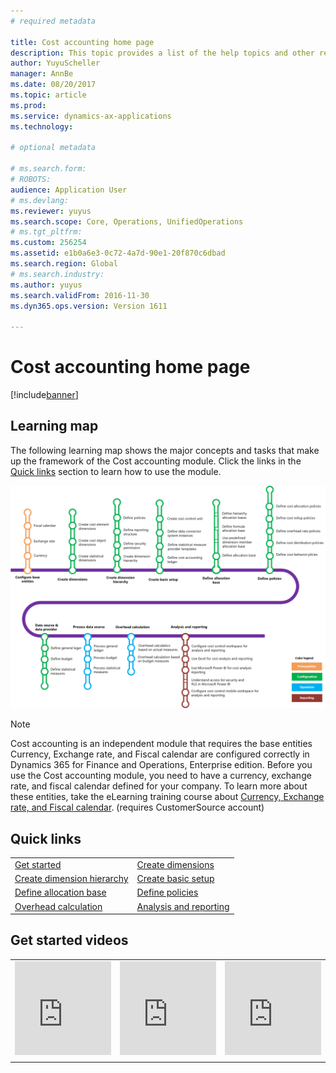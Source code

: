 ```yaml
---
# required metadata

title: Cost accounting home page
description: This topic provides a list of the help topics and other resources that are available for Cost accounting.
author: YuyuScheller
manager: AnnBe
ms.date: 08/20/2017
ms.topic: article
ms.prod: 
ms.service: dynamics-ax-applications
ms.technology: 

# optional metadata

# ms.search.form: 
# ROBOTS: 
audience: Application User
# ms.devlang: 
ms.reviewer: yuyus
ms.search.scope: Core, Operations, UnifiedOperations
# ms.tgt_pltfrm: 
ms.custom: 256254
ms.assetid: e1b0a6e3-0c72-4a7d-90e1-20f870c6dbad
ms.search.region: Global
# ms.search.industry: 
ms.author: yuyus
ms.search.validFrom: 2016-11-30
ms.dyn365.ops.version: Version 1611

---
```


# Cost accounting home page

[!include[banner](../includes/banner.md)]

## Learning map 

The following learning map shows the major concepts and tasks that make up the framework of the Cost accounting module. Click the links in the [Quick links](#quick-links) section to learn how to use the module.

[![Learning map for cost accounting](./media/cost-accounting-map.png)](./media/cost-accounting-map.png)

> [!NOTE]
> Cost accounting is an independent module that requires the base entities Currency, Exchange rate, and Fiscal calendar are configured correctly in Dynamics 365 for Finance and Operations, Enterprise edition. Before you use the Cost accounting module, you need to have a currency, exchange rate, and fiscal calendar defined for your company. To learn more about these entities, take the eLearning training course about [Currency, Exchange rate, and Fiscal calendar](https://mbspartner.microsoft.com/Home). (requires CustomerSource account)

## Quick links
|      |   |
|------|---|
|  [Get started](terms-cost-accounting.md)                |[Create dimensions](cost-elements.md)  |
|  [Create dimension hierarchy](dimension-hierarchy.md)   |[Create basic setup](./tasks/define-cost-control-units.md)| 
| [Define allocation base](allocation-bases.md)|[Define policies](./tasks/create-assign-cost-allocation-policy-cost-control-unit.md)  | | [Data source and data provider](./tasks/manage-data-source-cost-accounting-ledger.md)|[Data source and data provider](./tasks/process-trace-source-data.md)     | 
|[Overhead calculation](overhead-calculation.md)  | [Analysis and reporting](cost-control-workspace.md)   |

## Get started videos<br/>

|  |  |                             |
|------------------------|--------------------|-----------------------------|
| <iframe width="100%"  src="https://www.youtube.com/embed/1pUDtJQZ8FU" frameborder="0" allowfullscreen></iframe>  | <iframe width="100%"  src="https://www.youtube.com/embed/imsuTg8rUVk" frameborder="0" allowfullscreen></iframe>  |   <iframe width="100%" src="https://www.youtube.com/embed/-HKHYdClvx8" frameborder="0" allowfullscreen></iframe>  |
|  |  |                             |


